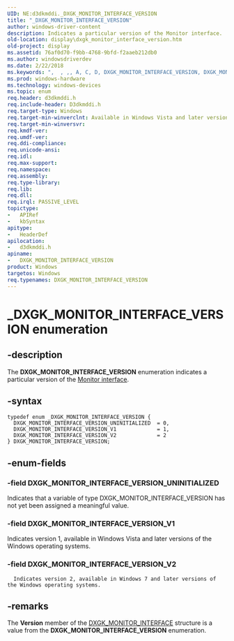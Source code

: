 ```yaml
---
UID: NE:d3dkmddi._DXGK_MONITOR_INTERFACE_VERSION
title: "_DXGK_MONITOR_INTERFACE_VERSION"
author: windows-driver-content
description: Indicates a particular version of the Monitor interface.
old-location: display\dxgk_monitor_interface_version.htm
old-project: display
ms.assetid: 76af0d70-f9bb-4768-9bfd-f2aaeb212db0
ms.author: windowsdriverdev
ms.date: 2/22/2018
ms.keywords: ",  , ,, A, C, D, DXGK_MONITOR_INTERFACE_VERSION, DXGK_MONITOR_INTERFACE_VERSION enumeration [Display Devices], DXGK_MONITOR_INTERFACE_VERSION_UNINITIALIZED, DXGK_MONITOR_INTERFACE_VERSION_V1, DXGK_MONITOR_INTERFACE_VERSION_V2, DmEnums_4ec3a10c-c04f-431b-851d-908a5ff972a1.xml, E, F, G, I, K, M, N, O, R, S, T, V, X, _, _DXGK_MONITOR_INTERFACE_VERSION, d3dkmddi/DXGK_MONITOR_INTERFACE_VERSION, d3dkmddi/DXGK_MONITOR_INTERFACE_VERSION_UNINITIALIZED, d3dkmddi/DXGK_MONITOR_INTERFACE_VERSION_V1, d3dkmddi/DXGK_MONITOR_INTERFACE_VERSION_V2, display.dxgk_monitor_interface_version"
ms.prod: windows-hardware
ms.technology: windows-devices
ms.topic: enum
req.header: d3dkmddi.h
req.include-header: D3dkmddi.h
req.target-type: Windows
req.target-min-winverclnt: Available in Windows Vista and later versions of the Windows operating systems.
req.target-min-winversvr: 
req.kmdf-ver: 
req.umdf-ver: 
req.ddi-compliance: 
req.unicode-ansi: 
req.idl: 
req.max-support: 
req.namespace: 
req.assembly: 
req.type-library: 
req.lib: 
req.dll: 
req.irql: PASSIVE_LEVEL
topictype:
-	APIRef
-	kbSyntax
apitype:
-	HeaderDef
apilocation:
-	d3dkmddi.h
apiname:
-	DXGK_MONITOR_INTERFACE_VERSION
product: Windows
targetos: Windows
req.typenames: DXGK_MONITOR_INTERFACE_VERSION
---
```


# _DXGK_MONITOR_INTERFACE_VERSION enumeration


## -description


The <b>DXGK_MONITOR_INTERFACE_VERSION</b> enumeration indicates a particular version of the <a href="https://msdn.microsoft.com/library/windows/hardware/ff568433">Monitor interface</a>.


## -syntax


````
typedef enum _DXGK_MONITOR_INTERFACE_VERSION { 
  DXGK_MONITOR_INTERFACE_VERSION_UNINITIALIZED  = 0,
  DXGK_MONITOR_INTERFACE_VERSION_V1             = 1,
  DXGK_MONITOR_INTERFACE_VERSION_V2             = 2
} DXGK_MONITOR_INTERFACE_VERSION;
````


## -enum-fields




### -field DXGK_MONITOR_INTERFACE_VERSION_UNINITIALIZED

Indicates that a variable of type DXGK_MONITOR_INTERFACE_VERSION has not yet been assigned a meaningful value.


### -field DXGK_MONITOR_INTERFACE_VERSION_V1

Indicates version 1, available in Windows Vista and later versions of the Windows operating systems.


### -field DXGK_MONITOR_INTERFACE_VERSION_V2


      Indicates version 2, available in Windows 7 and later versions of the Windows operating systems.
     


## -remarks



The <b>Version</b> member of the <a href="..\d3dkmddi\ns-d3dkmddi-_dxgk_monitor_interface.md">DXGK_MONITOR_INTERFACE</a> structure is a value from the <b>DXGK_MONITOR_INTERFACE_VERSION</b> enumeration.



